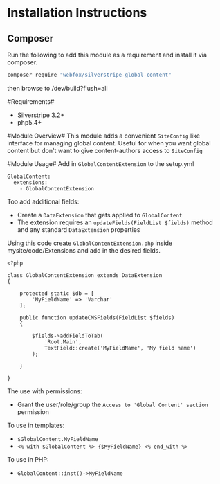 # Installation Instructions #
## Composer ##
Run the following to add this module as a requirement and install it via composer.

```bash
composer require "webfox/silverstripe-global-content"
```
then browse to /dev/build?flush=all


#Requirements#
* Silverstripe 3.2+
* php5.4+ 

#Module Overview#
This module adds a convenient `SiteConfig` like interface for managing global content.
 Useful for when you want global content but don't want to give content-authors access to `SiteConfig`
 
#Module Usage#
Add in `GlobalContentExtension` to the setup.yml

```
GlobalContent:
  extensions:
    - GlobalContentExtension
```

Too add additional fields:
* Create a `DataExtension` that gets applied to `GlobalContent` 
* The extension requires an `updateFields(FieldList $fields)` method and any standard `DataExtension` properties 

Using this code create `GlobalContentExtension.php` inside mysite/code/Extensions and add in the desired fields.

```php5
<?php

class GlobalContentExtension extends DataExtension 
{

    protected static $db = [
        'MyFieldName' => 'Varchar'
    ];
    
    public function updateCMSFields(FieldList $fields)
    {
    
        $fields->addFieldToTab(
            'Root.Main', 
            TextField::create('MyFieldName', 'My field name')
        );
    
    }

}
```

The use with permissions:
* Grant the user/role/group the `Access to 'Global Content' section` permission

To use in templates:
* `$GlobalContent.MyFieldName`
* `<% with $GlobalContent %> {$MyFieldName} <% end_with %>`

To use in PHP:
* `GlobalContent::inst()->MyFieldName`
